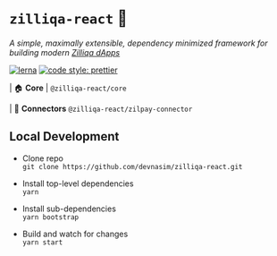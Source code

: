 # `zilliqa-react` 🧰

_A simple, maximally extensible, dependency minimized framework for building modern [Zilliqa dApps](https://www.zilliqa.com/)_

[![lerna](https://img.shields.io/badge/maintained%20with-lerna-cc00ff.svg)](https://lerna.js.org/)
[![code style: prettier](https://img.shields.io/badge/code_style-prettier-ff69b4.svg?style=flat-square)](https://github.com/prettier/prettier)

| 🏠 **Core**
| `@zilliqa-react/core` 

| 🔌 **Connectors**
`@zilliqa-react/zilpay-connector`

## Local Development

- Clone repo\
  `git clone https://github.com/devnasim/zilliqa-react.git`

- Install top-level dependencies\
  `yarn`

- Install sub-dependencies\
  `yarn bootstrap`

- Build and watch for changes\
  `yarn start`
